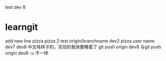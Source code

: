 test dev 8
# learngit
add new line
pizza
pizza 2
test origin/branchname
dev2
pizza user name
dev7
dev8
中文啥样子的，实验的我快要睡着了
git push origin dev8 与git push origin dev8 -u 不一样
